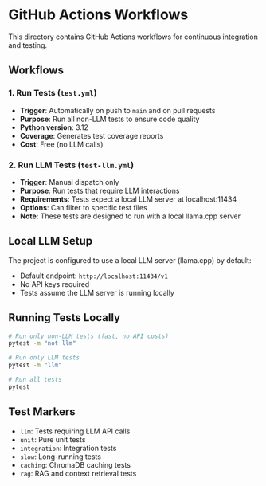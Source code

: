 # GitHub Actions Workflows

This directory contains GitHub Actions workflows for continuous integration and testing.

## Workflows

### 1. Run Tests (`test.yml`)
- **Trigger**: Automatically on push to `main` and on pull requests
- **Purpose**: Run all non-LLM tests to ensure code quality
- **Python version**: 3.12
- **Coverage**: Generates test coverage reports
- **Cost**: Free (no LLM calls)

### 2. Run LLM Tests (`test-llm.yml`)
- **Trigger**: Manual dispatch only
- **Purpose**: Run tests that require LLM interactions
- **Requirements**: Tests expect a local LLM server at localhost:11434
- **Options**: Can filter to specific test files
- **Note**: These tests are designed to run with a local llama.cpp server

## Local LLM Setup

The project is configured to use a local LLM server (llama.cpp) by default:
- Default endpoint: `http://localhost:11434/v1`
- No API keys required
- Tests assume the LLM server is running locally

## Running Tests Locally

```bash
# Run only non-LLM tests (fast, no API costs)
pytest -m "not llm"

# Run only LLM tests
pytest -m "llm"

# Run all tests
pytest
```

## Test Markers

- `llm`: Tests requiring LLM API calls
- `unit`: Pure unit tests
- `integration`: Integration tests
- `slow`: Long-running tests
- `caching`: ChromaDB caching tests
- `rag`: RAG and context retrieval tests